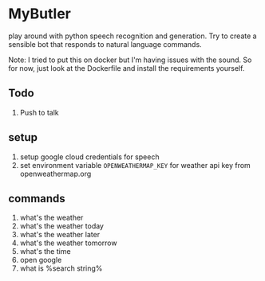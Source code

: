 # MyButler
play around with python speech recognition and generation. Try to create a sensible bot that responds to natural language commands.

Note: I tried to put this on docker but I'm having issues with the sound. So for now, just look at the Dockerfile and install the requirements yourself.


## Todo
1. Push to talk

## setup
1. setup google cloud credentials for speech
1. set environment variable `OPENWEATHERMAP_KEY` for weather api key from openweathermap.org

## commands
1. what's the weather 
1. what's the weather today
1. what's the weather later
1. what's the weather tomorrow
1. what's the time
1. open google
1. what is %search string%
